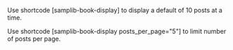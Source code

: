 Use shortcode [samplib-book-display] to display a default of 10 posts at a time.

Use shortcode [samplib-book-display posts_per_page="5"] to limit number of posts per page.
